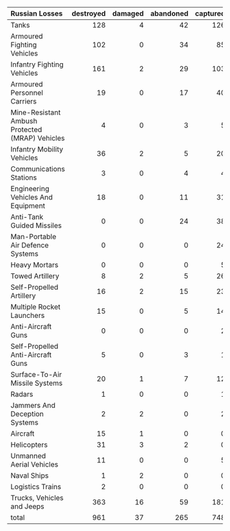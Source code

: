 | Russian Losses                                   |   destroyed |   damaged |   abandoned |   captured |   total |
|:-------------------------------------------------|------------:|----------:|------------:|-----------:|--------:|
| Tanks                                            |         128 |         4 |          42 |        126 |     300 |
| Armoured Fighting Vehicles                       |         102 |         0 |          34 |         85 |     221 |
| Infantry Fighting Vehicles                       |         161 |         2 |          29 |        103 |     295 |
| Armoured Personnel Carriers                      |          19 |         0 |          17 |         40 |      76 |
| Mine-Resistant Ambush Protected  (MRAP) Vehicles |           4 |         0 |           3 |          5 |      12 |
| Infantry Mobility Vehicles                       |          36 |         2 |           5 |         20 |      63 |
| Communications Stations                          |           3 |         0 |           4 |          4 |      11 |
| Engineering Vehicles And Equipment               |          18 |         0 |          11 |         31 |      60 |
| Anti-Tank Guided Missiles                        |           0 |         0 |          24 |         38 |      62 |
| Man-Portable Air Defence Systems                 |           0 |         0 |           0 |         24 |      24 |
| Heavy Mortars                                    |           0 |         0 |           0 |          5 |       5 |
| Towed Artillery                                  |           8 |         2 |           5 |         26 |      41 |
| Self-Propelled Artillery                         |          16 |         2 |          15 |         23 |      56 |
| Multiple Rocket Launchers                        |          15 |         0 |           5 |         14 |      34 |
| Anti-Aircraft Guns                               |           0 |         0 |           0 |          2 |       2 |
| Self-Propelled Anti-Aircraft Guns                |           5 |         0 |           3 |          1 |       9 |
| Surface-To-Air Missile Systems                   |          20 |         1 |           7 |         12 |      40 |
| Radars                                           |           1 |         0 |           0 |          1 |       2 |
| Jammers And Deception Systems                    |           2 |         2 |           0 |          2 |       6 |
| Aircraft                                         |          15 |         1 |           0 |          0 |      16 |
| Helicopters                                      |          31 |         3 |           2 |          0 |      36 |
| Unmanned Aerial Vehicles                         |          11 |         0 |           0 |          5 |      16 |
| Naval Ships                                      |           1 |         2 |           0 |          0 |       3 |
| Logistics Trains                                 |           2 |         0 |           0 |          0 |       2 |
| Trucks, Vehicles and Jeeps                       |         363 |        16 |          59 |        181 |     619 |
| total                                            |         961 |        37 |         265 |        748 |    2011 |